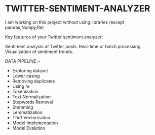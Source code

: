# TWITTER-SENTIMENT-ANALYZER
I am working on this project without using libraries
(except pandas,Numpy,Re)

Key features of your Twitter sentiment analyzer:

Sentiment analysis of Twitter posts.
Real-time or batch processing.
Visualization of sentiment trends.

DATA PIPELINE :-

* Exploring dataset
* Lower casing
* Removing duplicates
* Using re
* Tokenization
* Text Normalization
* Stopwords Removal
* Stemming
* Lemmatization
* Tfidf Vectorization
* Model Implementation
* Model Evalution
